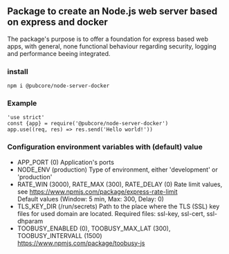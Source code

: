 ## Package to create an Node.js web server based on express and docker
The package's purpose is to offer a foundation for express based web apps,
with general, none functional behaviour regarding security, logging and
performance beeing integrated.

### install
```
npm i @pubcore/node-server-docker
```

### Example
```
'use strict'
const {app} = require('@pubcore/node-server-docker')
app.use((req, res) => res.send('Hello world!'))
```

### Configuration environment variables with (default) value
* APP_PORT (0)
Application's ports
* NODE_ENV (production)
Type of environment, either 'development' or 'production'
* RATE_WIN (3000), RATE_MAX (300), RATE_DELAY (0)
Rate limit values, see https://www.npmjs.com/package/express-rate-limit  
Default values (Window: 5 min, Max: 300, Delay: 0)
* TLS_KEY_DIR (/run/secrets)
Path to the place where the TLS (SSL) key files for used domain are located.
Required files: ssl-key, ssl-cert, ssl-dhparam
* TOOBUSY_ENABLED (0), TOOBUSY_MAX_LAT (300), TOOBUSY_INTERVALL (1500)
https://www.npmjs.com/package/toobusy-js

